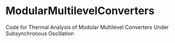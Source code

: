 # ModularMultilevelConverters
Code for Thermal Analysis of Modular Multilevel Converters Under Subsynchronous Oscillation
